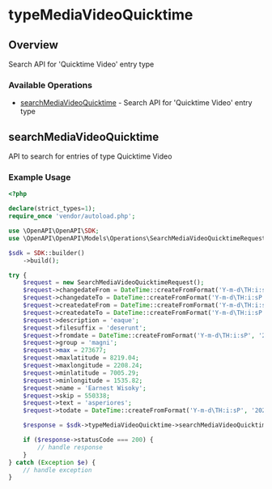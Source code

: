 # typeMediaVideoQuicktime

## Overview

Search API for 'Quicktime Video' entry type

### Available Operations

* [searchMediaVideoQuicktime](#searchmediavideoquicktime) - Search API for 'Quicktime Video' entry type

## searchMediaVideoQuicktime

API to search for entries of type Quicktime Video

### Example Usage

```php
<?php

declare(strict_types=1);
require_once 'vendor/autoload.php';

use \OpenAPI\OpenAPI\SDK;
use \OpenAPI\OpenAPI\Models\Operations\SearchMediaVideoQuicktimeRequest;

$sdk = SDK::builder()
    ->build();

try {
    $request = new SearchMediaVideoQuicktimeRequest();
    $request->changedateFrom = DateTime::createFromFormat('Y-m-d\TH:i:sP', '2022-05-09T02:28:59.420Z');
    $request->changedateTo = DateTime::createFromFormat('Y-m-d\TH:i:sP', '2020-12-09T02:09:11.734Z');
    $request->createdateFrom = DateTime::createFromFormat('Y-m-d\TH:i:sP', '2022-11-15T08:03:11.108Z');
    $request->createdateTo = DateTime::createFromFormat('Y-m-d\TH:i:sP', '2021-11-26T01:21:46.726Z');
    $request->description = 'eaque';
    $request->filesuffix = 'deserunt';
    $request->fromdate = DateTime::createFromFormat('Y-m-d\TH:i:sP', '2022-06-06T19:05:26.735Z');
    $request->group = 'magni';
    $request->max = 273677;
    $request->maxlatitude = 8219.04;
    $request->maxlongitude = 2208.24;
    $request->minlatitude = 7005.29;
    $request->minlongitude = 1535.82;
    $request->name = 'Earnest Wisoky';
    $request->skip = 550338;
    $request->text = 'asperiores';
    $request->todate = DateTime::createFromFormat('Y-m-d\TH:i:sP', '2021-10-09T05:13:53.393Z');

    $response = $sdk->typeMediaVideoQuicktime->searchMediaVideoQuicktime($request);

    if ($response->statusCode === 200) {
        // handle response
    }
} catch (Exception $e) {
    // handle exception
}
```
